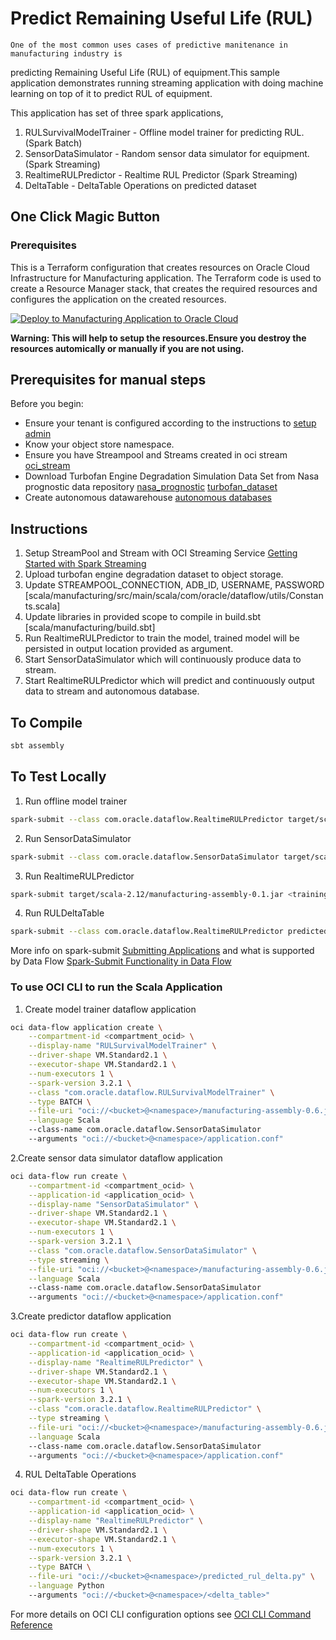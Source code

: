 # Predict Remaining Useful Life (RUL)
    One of the most common uses cases of predictive manitenance in manufacturing industry is 
predicting Remaining Useful Life (RUL) of equipment.This sample application demonstrates running streaming 
application with doing machine learning on top of it to predict RUL of equipment.

This application has set of three spark applications,
1. RULSurvivalModelTrainer - Offline model trainer for predicting RUL.(Spark Batch)
2. SensorDataSimulator     - Random sensor data simulator for equipment.(Spark Streaming)
3. RealtimeRULPredictor    - Realtime RUL Predictor (Spark Streaming)
4. DeltaTable              - DeltaTable Operations on predicted dataset

## One Click Magic Button

### Prerequisites 

This is a Terraform configuration that creates resources on Oracle Cloud Infrastructure for Manufacturing application.
The Terraform code is used to create a Resource Manager stack, that creates the required resources and configures the application on the created resources.

[![Deploy to Manufacturing Application to Oracle Cloud](https://oci-resourcemanager-plugin.plugins.oci.oraclecloud.com/latest/deploy-to-oracle-cloud.svg)](https://cloud.oracle.com/resourcemanager/stacks/create?zipUrl=https://github.com/oracle-samples/oracle-dataflow-samples/raw/main/scala/manufacturing/src/manufacturing.zip)

**Warning: This will help to setup the resources.Ensure you destroy the resources automically or manually if you are not using.**

## Prerequisites for manual steps
Before you begin:

* Ensure your tenant is configured according to the instructions to [setup admin](https://docs.cloud.oracle.com/en-us/iaas/data-flow/using/dfs_getting_started.htm#set_up_admin)
* Know your object store namespace.
* Ensure you have Streampool and Streams created in oci stream [oci_stream](https://docs.oracle.com/en-us/iaas/Content/Streaming/home.htm)
* Download Turbofan Engine Degradation Simulation Data Set from Nasa prognostic data repository [nasa_prognostic](https://ti.arc.nasa.gov/tech/dash/groups/pcoe/prognostic-data-repository/)
  [turbofan_dataset](https://ti.arc.nasa.gov/c/6/)
* Create autonomous datawarehouse  [autonomous databases](https://www.oracle.com/autonomous-database/autonomous-data-warehouse/)

## Instructions
1. Setup StreamPool and Stream with OCI Streaming Service [Getting Started with Spark Streaming](https://docs.cloud.oracle.com/en-us/iaas/data-flow/using/spark-streaming.htm#streaming-get-started)
2. Upload turbofan engine degradation dataset to object storage.
3. Update STREAMPOOL_CONNECTION, ADB_ID, USERNAME, PASSWORD [scala/manufacturing/src/main/scala/com/oracle/dataflow/utils/Constants.scala]
4. Update libraries in provided scope to compile in build.sbt [scala/manufacturing/build.sbt]
5. Run RealtimeRULPredictor to train the model, trained model will be persisted in output location  provided as argument.
6. Start SensorDataSimulator which will continuously produce data to stream.
7. Start RealtimeRULPredictor which will predict and continuously output data to stream and autonomous database.  

## To Compile
```sh
sbt assembly
```

## To Test Locally

1. Run offline model trainer
```sh
spark-submit --class com.oracle.dataflow.RealtimeRULPredictor target/scala-2.12/manufacturing-assembly-0.1.jar application.conf
```

2. Run SensorDataSimulator
```sh
spark-submit --class com.oracle.dataflow.SensorDataSimulator target/scala-2.12/manufacturing-assembly-0.1.jar application.conf
```

3. Run RealtimeRULPredictor
```sh
spark-submit target/scala-2.12/manufacturing-assembly-0.1.jar <training_data> <consumer_checkpoint_location> <models_location> <stream_name> <trigger_interval>
```

4. Run RULDeltaTable
```sh
spark-submit --class com.oracle.dataflow.RealtimeRULPredictor predicted_rul_delta.py application.conf
```

More info on spark-submit [Submitting Applications](https://spark.apache.org/docs/3.0.2/submitting-applications.html) and what is supported by Data Flow [Spark-Submit Functionality in Data Flow](https://docs.oracle.com/en-us/iaas/data-flow/using/spark-submit.htm)

### To use OCI CLI to run the Scala Application

1. Create model trainer dataflow application
```sh
oci data-flow application create \
    --compartment-id <compartment_ocid> \
    --display-name "RULSurvivalModelTrainer" \
    --driver-shape VM.Standard2.1 \
    --executor-shape VM.Standard2.1 \
    --num-executors 1 \
    --spark-version 3.2.1 \
    --class "com.oracle.dataflow.RULSurvivalModelTrainer" \
    --type BATCH \
    --file-uri "oci://<bucket>@<namespace>/manufacturing-assembly-0.6.jar" \
    --language Scala
    --class-name com.oracle.dataflow.SensorDataSimulator
    --arguments "oci://<bucket>@<namespace>/application.conf"
```

2.Create sensor data simulator dataflow application
```sh
oci data-flow run create \
    --compartment-id <compartment_ocid> \
    --application-id <application_ocid> \
    --display-name "SensorDataSimulator" \
    --driver-shape VM.Standard2.1 \
    --executor-shape VM.Standard2.1 \
    --num-executors 1 \
    --spark-version 3.2.1 \
    --class "com.oracle.dataflow.SensorDataSimulator" \
    --type streaming \
    --file-uri "oci://<bucket>@<namespace>/manufacturing-assembly-0.6.jar" \
    --language Scala
    --class-name com.oracle.dataflow.SensorDataSimulator
    --arguments "oci://<bucket>@<namespace>/application.conf"
```

3.Create predictor dataflow application
```sh
oci data-flow run create \
    --compartment-id <compartment_ocid> \
    --application-id <application_ocid> \
    --display-name "RealtimeRULPredictor" \
    --driver-shape VM.Standard2.1 \
    --executor-shape VM.Standard2.1 \
    --num-executors 1 \
    --spark-version 3.2.1 \
    --class "com.oracle.dataflow.RealtimeRULPredictor" \
    --type streaming \
    --file-uri "oci://<bucket>@<namespace>/manufacturing-assembly-0.6.jar" \
    --language Scala
    --class-name com.oracle.dataflow.SensorDataSimulator
    --arguments "oci://<bucket>@<namespace>/application.conf"
```

4. RUL DeltaTable Operations
```sh
oci data-flow run create \
    --compartment-id <compartment_ocid> \
    --application-id <application_ocid> \
    --display-name "RealtimeRULPredictor" \
    --driver-shape VM.Standard2.1 \
    --executor-shape VM.Standard2.1 \
    --num-executors 1 \
    --spark-version 3.2.1 \
    --type BATCH \
    --file-uri "oci://<bucket>@<namespace>/predicted_rul_delta.py" \
    --language Python
    --arguments "oci://<bucket>@<namespace>/<delta_table>"
```

For more details on OCI CLI configuration options see [OCI CLI Command Reference ](https://docs.oracle.com/en-us/iaas/tools/oci-cli/3.4.4/oci_cli_docs/cmdref/data-flow/application/create.html)
